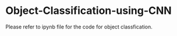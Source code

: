 # Object-Classification-using-CNN
Please refer to ipynb file for the code for object classfication.
